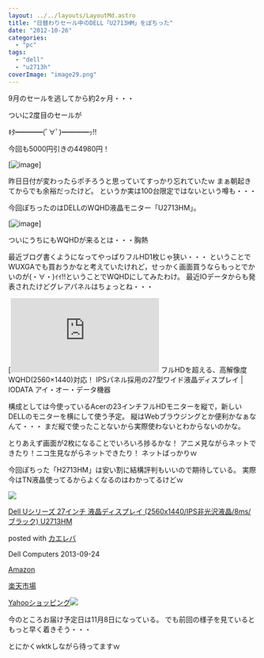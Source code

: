 ```yaml
---
layout: ../../layouts/LayoutMd.astro
title: "日替わりセール中のDELL「U2713HM」をぽちった"
date: "2012-10-26"
categories: 
  - "pc"
tags: 
  - "dell"
  - "u2713h"
coverImage: "image29.png"
---
```


9月のセールを逃してから約2ヶ月・・・

ついに2度目のセールが

ｷﾀ━━━━(ﾟ∀ﾟ)━━━━ｯ!!

今回も5000円引きの44980円！

[![image](/archive/images/image_thumb29.png "image")]

昨日日付が変わったらポチろうと思っていてすっかり忘れていたｗ まぁ朝起きてからでも余裕だったけど。 というか実は100台限定ではないという噂も・・・

今回ぽちったのはDELLのWQHD液晶モニター「U2713HM」。

[![image](/archive/images/image_thumb30.png "image")]

ついにうちにもWQHDが来るとは・・・胸熱

最近ブログ書くようになってやっぱりフルHD1枚じゃ狭い・・・ ということでWUXGAでも買おうかなと考えていたけれど，せっかく画面買うならもっとでかいのが(・∀・)ｲｲ!!ということでWQHDにしてみたわけ。 最近IOデータからも発表されたけどグレアパネルはちょっとね・・・

[![http://www.iodata.jp/news/2012/newprod/10/lcd-mf271cgbr.htm](http://capture.heartrails.com/200x150/cool/1351292223758?http://www.iodata.jp/news/2012/newprod/10/lcd-mf271cgbr.htm "新製品情報 2012年 | フルHDを超える、高解像度WQHD(2560×1440)対応！ IPSパネル採用の27型ワイド液晶ディスプレイ | IODATA アイ・オー・データ機器")](http://www.iodata.jp/news/2012/newprod/10/lcd-mf271cgbr.htm) [](http://www.iodata.jp/news/2012/newprod/10/lcd-mf271cgbr.htm)フルHDを超える、高解像度WQHD(2560×1440)対応！ IPSパネル採用の27型ワイド液晶ディスプレイ | IODATA アイ・オー・データ機器

構成としては今使っているAcerの23インチフルHDモニターを縦で，新しいDELLのモニターを横にして使う予定。 縦はWebブラウジングとか便利かなぁなんて・・・ まだ縦で使ったことないから実際使わないとわからないのかな。

とりあえず画面が2枚になることでいろいろ捗るかな！ アニメ見ながらネットできたり！ニコ生見ながらネットできたり！ ネットばっかりｗ

今回ぽちった「H2713HM」は安い割に結構評判もいいので期待している。 実際今はTN液晶使ってるからよくなるのはわかってるけどｗ

[![](/archive/images/31tNWO5Qw2L._SL160_.jpg)](http://www.amazon.co.jp/exec/obidos/ASIN/B00FEZD878/mizuka123-22/)

[Dell Uシリーズ 27インチ 液晶ディスプレイ (2560x1440/IPS非光沢液晶/8ms/ブラック) U2713HM](http://www.amazon.co.jp/exec/obidos/ASIN/B00FEZD878/mizuka123-22/)

posted with [カエレバ](http://kaereba.com)

Dell Computers 2013-09-24

[Amazon](http://www.amazon.co.jp/gp/search?keywords=Dell%20U%E3%82%B7%E3%83%AA%E3%83%BC%E3%82%BA%2027%E3%82%A4%E3%83%B3%E3%83%81%20%E6%B6%B2%E6%99%B6%E3%83%87%E3%82%A3%E3%82%B9%E3%83%97%E3%83%AC%E3%82%A4%20%282560x1440%2FIPS%E9%9D%9E%E5%85%89%E6%B2%A2%E6%B6%B2%E6%99%B6%2F8ms%2F%E3%83%96%E3%83%A9%E3%83%83%E3%82%AF%29%20U2713HM&__mk_ja_JP=%E3%82%AB%E3%82%BF%E3%82%AB%E3%83%8A&tag=mizuka123-22)

[楽天市場](https://hb.afl.rakuten.co.jp/hgc/042e7c24.303572e6.042e7c25.e339d30a/?pc=http%3A%2F%2Fsearch.rakuten.co.jp%2Fsearch%2Fmall%2FDell%2520U%25E3%2582%25B7%25E3%2583%25AA%25E3%2583%25BC%25E3%2582%25BA%252027%25E3%2582%25A4%25E3%2583%25B3%25E3%2583%2581%2520%25E6%25B6%25B2%25E6%2599%25B6%25E3%2583%2587%25E3%2582%25A3%25E3%2582%25B9%25E3%2583%2597%25E3%2583%25AC%25E3%2582%25A4%2520%25282560x1440%252FIPS%25E9%259D%259E%25E5%2585%2589%25E6%25B2%25A2%25E6%25B6%25B2%25E6%2599%25B6%252F8ms%252F%25E3%2583%2596%25E3%2583%25A9%25E3%2583%2583%25E3%2582%25AF%2529%2520U2713HM%2F-%2Ff.1-p.1-s.1-sf.0-st.A-v.2%3Fx%3D0%26scid%3Daf_ich_link_urltxt%26m%3Dhttp%3A%2F%2Fm.rakuten.co.jp%2F)

[Yahooショッピング![](//ad.jp.ap.valuecommerce.com/servlet/gifbanner?sid=3066752&pid=881990642)](//ck.jp.ap.valuecommerce.com/servlet/referral?sid=3066752&pid=881990642&vc_url=http%3A%2F%2Fsearch.shopping.yahoo.co.jp%2Fsearch%3Fp%3DDell%2520U%25E3%2582%25B7%25E3%2583%25AA%25E3%2583%25BC%25E3%2582%25BA%252027%25E3%2582%25A4%25E3%2583%25B3%25E3%2583%2581%2520%25E6%25B6%25B2%25E6%2599%25B6%25E3%2583%2587%25E3%2582%25A3%25E3%2582%25B9%25E3%2583%2597%25E3%2583%25AC%25E3%2582%25A4%2520%25282560x1440%252FIPS%25E9%259D%259E%25E5%2585%2589%25E6%25B2%25A2%25E6%25B6%25B2%25E6%2599%25B6%252F8ms%252F%25E3%2583%2596%25E3%2583%25A9%25E3%2583%2583%25E3%2582%25AF%2529%2520U2713HM&vcptn=kaereba)

今のところお届け予定日は11月8日になっている。 でも前回の様子を見ているともっと早く着きそう・・・

とにかくwktkしながら待ってますｗ
